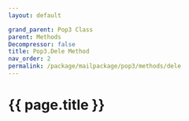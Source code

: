 ```yaml
---
layout: default

grand_parent: Pop3 Class
parent: Methods
Decompressor: false
title: Pop3.Dele Method
nav_order: 2
permalink: /package/mailpackage/pop3/methods/dele
---
```

# {{ page.title }}